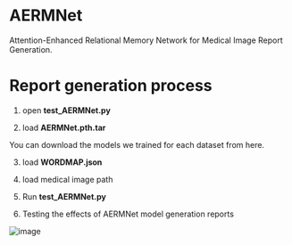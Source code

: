 # AERMNet
Attention-Enhanced Relational Memory Network for Medical Image Report Generation.

# Report generation process
1. open **test_AERMNet.py**

2. load **AERMNet.pth.tar**

You can download the models we trained for each dataset from here.

3. load **WORDMAP.json**

4. load medical image path

5. Run **test_AERMNet.py**

6. Testing the effects of AERMNet model generation reports

![image](https://github.com/Allenxq/AERMNet/blob/main/test.jpg)
